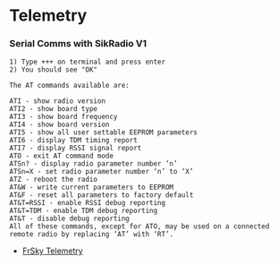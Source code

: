 
# Telemetry

### Serial Comms with SikRadio V1

```
1) Type +++ on terminal and press enter
2) You should see "OK"

The AT commands available are:

ATI - show radio version
ATI2 - show board type
ATI3 - show board frequency
ATI4 - show board version
ATI5 - show all user settable EEPROM parameters
ATI6 - display TDM timing report
ATI7 - display RSSI signal report
ATO - exit AT command mode
ATSn? - display radio parameter number ‘n’
ATSn=X - set radio parameter number ‘n’ to ‘X’
ATZ - reboot the radio
AT&W - write current parameters to EEPROM
AT&F - reset all parameters to factory default
AT&T=RSSI - enable RSSI debug reporting
AT&T=TDM - enable TDM debug reporting
AT&T - disable debug reporting
All of these commands, except for ATO, may be used on a connected remote radio by replacing ‘AT’ with ‘RT’.
```


- [FrSky Telemetry](http://ardupilot.org/copter/docs/common-frsky-telemetry.html)
